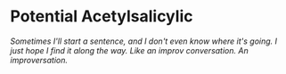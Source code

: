 # Potential Acetylsalicylic

*Sometimes I'll start a sentence, and I don't even know where it's going. I just hope I find it along the way. Like an improv conversation. An improversation.*